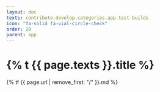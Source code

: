 ```yaml
---
layout: doc
texts: contribute.develop.categories.app.test-builds
icon: "fa-solid fa-vial-circle-check"
order: 20
parent: app
---
```


# {% t {{ page.texts }}.title %}

{% tf {{ page.url | remove_first: "/" }}.md %}
